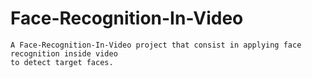 # Face-Recognition-In-Video
	A Face-Recognition-In-Video project that consist in applying face recognition inside video
	to detect target faces.
